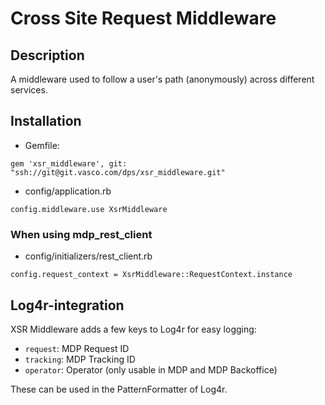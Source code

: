 # Cross Site Request Middleware

## Description
A middleware used to follow a user's path (anonymously) across different services.

## Installation
- Gemfile:

```
gem 'xsr_middleware', git: "ssh://git@git.vasco.com/dps/xsr_middleware.git"
```
- config/application.rb

```
config.middleware.use XsrMiddleware
```

### When using mdp_rest_client
- config/initializers/rest_client.rb

```
config.request_context = XsrMiddleware::RequestContext.instance
```

## Log4r-integration
XSR Middleware adds a few keys to Log4r for easy logging:
- ```request```: MDP Request ID
- ```tracking```: MDP Tracking ID
- ```operator```: Operator (only usable in MDP and MDP Backoffice)

These can be used in the PatternFormatter of Log4r.
